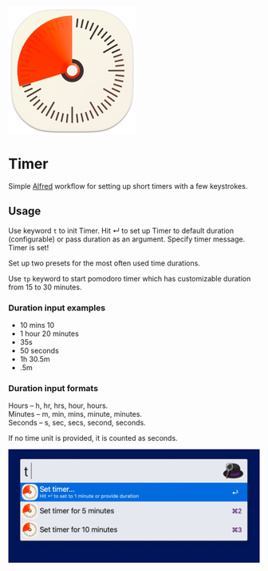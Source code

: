 ![Timer workflow](./icon.png)
# Timer
Simple [Alfred](https://www.alfredapp.com/) workflow for setting up short timers with a few keystrokes.

## Usage
Use keyword `t` to init Timer. Hit ↵ to set up Timer to default duration (configurable) or pass duration as an argument. Specify timer message. Timer is set!

Set up two presets for the most often used time durations.

Use `tp` keyword to start pomodoro timer which has customizable duration from 15 to 30 minutes.

### Duration input examples
- 10 mins 10
- 1 hour 20 minutes
- 35s
- 50 seconds
- 1h 30.5m
- .5m

### Duration input formats
Hours – h, hr, hrs, hour, hours.  
Minutes – m, min, mins, minute, minutes.  
Seconds – s, sec, secs, second, seconds.

If no time unit is provided, it is counted as seconds.

![](./timer-example.gif)
